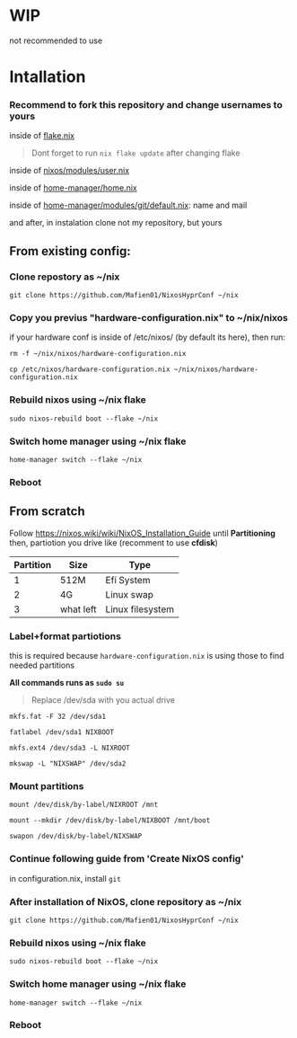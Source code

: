 # WIP
not recommended to use



# Intallation

### Recommend to fork this repository and change usernames to yours
inside of [flake.nix](https://github.com/Mafien01/NixosHyprConf/blob/main/flake.nix)
> Dont forget to run `nix flake update` after changing flake

inside of [nixos/modules/user.nix](https://github.com/Mafien01/NixosHyprConf/blob/main/nixos/modules/user.nix)

inside of [home-manager/home.nix](https://github.com/Mafien01/NixosHyprConf/blob/main/home-manager/home.nix)

inside of [home-manager/modules/git/default.nix](https://github.com/Mafien01/NixosHyprConf/blob/main/home-manager/modules/git/default.nix): name and mail

and after, in instalation clone not my repository, but yours


## From existing config:

### Clone repostory as ~/nix
```
git clone https://github.com/Mafien01/NixosHyprConf ~/nix
```
### Copy you previus "hardware-configuration.nix" to ~/nix/nixos

if your hardware conf is inside of /etc/nixos/ (by default its here), then run:

```
rm -f ~/nix/nixos/hardware-configuration.nix
```
```
cp /etc/nixos/hardware-configuration.nix ~/nix/nixos/hardware-configuration.nix
```

### Rebuild nixos using ~/nix flake
```
sudo nixos-rebuild boot --flake ~/nix
```
### Switch home manager using ~/nix flake
```
home-manager switch --flake ~/nix
```

### Reboot


## From scratch
Follow https://nixos.wiki/wiki/NixOS_Installation_Guide until **Partitioning**
then, partiotion you drive like (recomment to use **cfdisk**)

| Partition   | Size        | Type             |
|-------------|-------------|------------------|
| 1           | 512M        | Efi System       |
| 2           | 4G          | Linux swap       |
| 3           | what left   | Linux filesystem |

### Label+format partiotions
this is required because `hardware-configuration.nix` is using those to find needed partitions

**All commands runs as `sudo su`**

> Replace /dev/sda with you actual drive
```
mkfs.fat -F 32 /dev/sda1
```
```
fatlabel /dev/sda1 NIXBOOT
```
```
mkfs.ext4 /dev/sda3 -L NIXROOT
```
```
mkswap -L "NIXSWAP" /dev/sda2
```
### Mount partitions

```
mount /dev/disk/by-label/NIXROOT /mnt
```
```
mount --mkdir /dev/disk/by-label/NIXBOOT /mnt/boot
```
```
swapon /dev/disk/by-label/NIXSWAP
```
### Continue following guide from 'Create NixOS config'
in configuration.nix, install `git`


### After installation of NixOS, clone repository as ~/nix
```
git clone https://github.com/Mafien01/NixosHyprConf ~/nix
```
### Rebuild nixos using ~/nix flake
```
sudo nixos-rebuild boot --flake ~/nix
```
### Switch home manager using ~/nix flake
```
home-manager switch --flake ~/nix
```
### Reboot

